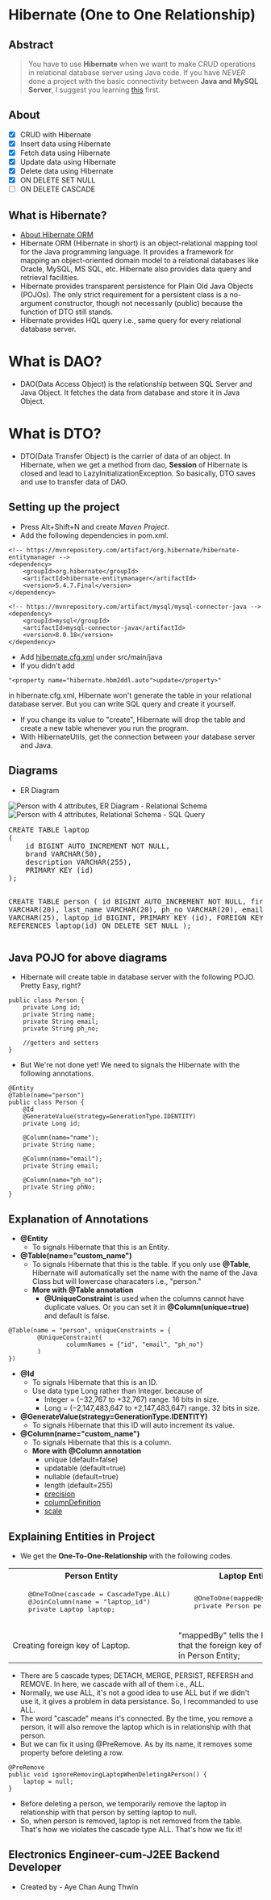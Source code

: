 # Hibernate (One to One Relationship)
## Abstract
> You have to use **Hibernate** when we want to make CRUD operations in relational database server using Java code.
> If you have _NEVER_ done a project with the basic connectivity between **Java and MySQL Server**, I suggest you learning [this](https://www.javatpoint.com/example-to-connect-to-the-mysql-database) first.

## About
- [X] CRUD with Hibernate
- [X] Insert data using Hibernate
- [X] Fetch data using Hibernate
- [X] Update data using Hibernate
- [X] Delete data using Hibernate
- [X] ON DELETE SET NULL
- [ ] ON DELETE CASCADE

## What is Hibernate?
- [About Hibernate ORM](https://hibernate.org/orm/)
- Hibernate ORM (Hibernate in short) is an object-relational mapping tool for the Java programming language. It provides a framework for mapping an object-oriented domain model to a relational databases like Oracle, MySQL, MS SQL, etc. Hibernate also provides data query and retrieval facilities.
- Hibernate provides transparent persistence for Plain Old Java Objects (POJOs). The only strict requirement for a persistent class is a no-argument constructor, though not necessarily (public) because the function of DTO still stands.
- Hibernate provides HQL query i.e., same query for every relational database server.

# What is DAO?
- DAO(Data Access Object) is the relationship between SQL Server and Java Object. It fetches the data from database and store it in Java Object.

# What is DTO?
- DTO(Data Transfer Object) is the carrier of data of an object. In Hibernate, when we get a method from dao, **Session** of Hibernate is closed and lead to LazyInitializationException. So basically, DTO saves and use to transfer data of DAO.

## Setting up the project
- Press Alt+Shift+N and create _Maven Project_.
- Add the following dependencies in pom.xml.
```
<!-- https://mvnrepository.com/artifact/org.hibernate/hibernate-entitymanager -->
<dependency>
    <groupId>org.hibernate</groupId>
    <artifactId>hibernate-entitymanager</artifactId>
    <version>5.4.7.Final</version>
</dependency>
	
<!-- https://mvnrepository.com/artifact/mysql/mysql-connector-java -->
<dependency>
    <groupId>mysql</groupId>
    <artifactId>mysql-connector-java</artifactId>
    <version>8.0.18</version>
</dependency>
```
- Add [hibernate.cfg.xml](https://docs.jboss.org/hibernate/orm/3.3/reference/en/html/session-configuration.html) under src/main/java
- If you didn't add
```
"<property name="hibernate.hbm2ddl.auto">update</property>"
```
in hibernate.cfg.xml, Hibernate won't generate the table in your relational database server. But you can write SQL query and create it yourself.
- If you change its value to "create", Hibernate will drop the table and create a new table whenever you run the program.
- With HibernateUtils, get the connection between your database server and Java.

## Diagrams
- ER Diagram
<img src="images/erd.png" alt="Person with 4 attributes, ER Diagram">
- Relational Schema
<img src="images/relational.png" alt="Person with 4 attributes, Relational Schema">
- SQL Query
<pre>
CREATE TABLE laptop
(
	id BIGINT AUTO_INCREMENT NOT NULL,
	brand VARCHAR(50),
	description VARCHAR(255),
	PRIMARY KEY (id)
);

CREATE TABLE person
(
	id BIGINT AUTO_INCREMENT NOT NULL,
	first_name VARCHAR(20),
	last_name VARCHAR(20),
	ph_no VARCHAR(20),
	email VARCHAR(25),
	laptop_id BIGINT,
	PRIMARY KEY (id),
	FOREIGN KEY (laptop_id) REFERENCES laptop(id) ON DELETE SET NULL
);
</pre>

## Java POJO for above diagrams
- Hibernate will create table in database server with the following POJO. Pretty Easy, right?
```
public class Person {
	private Long id;
	private String name;
	private String email;
	private String ph_no;
	
	//getters and setters
}
```
- But We're not done yet! We need to signals the Hibernate with the following annotations.
```
@Entity
@Table(name="person")
public class Person {
	@Id
	@GenerateValue(strategy=GenerationType.IDENTITY)
	private Long id;
	
	@Column(name="name");
	private String name;
	
	@Column(name="email");
	private String email;
	
	@Column(name="ph_no");
	private String phNo;
}
```

## Explanation of Annotations
- **@Entity**
  - To signals Hibernate that this is an Entity.
- **@Table(name="custom_name")**
  - To signals Hibernate that this is the table. If you only use **@Table**, Hibernate will automatically set the name with the name of the Java Class but will lowercase characaters i.e., "person."
  - **More with @Table annotation**
    - **@UniqueConstraint** is used when the columns cannot have duplicate values. Or you can set it in **@Column(unique=true)** and default is false.
```
@Table(name = "person", uniqueConstraints = {
		@UniqueConstraint(
				columnNames = {"id", "email", "ph_no"}
		)
})
```
- **@Id**
  - To signals Hibernate that this is an ID.
  - Use data type Long rather than Integer. because of
     - Integer = (−32,767 to +32,767) range. 16 bits in size.
     - Long = (−2,147,483,647 to +2,147,483,647) range. 32 bits in size.
- **@GenerateValue(strategy=GenerationType.IDENTITY)**
  - To signals Hibernate that this ID will auto increment its value.
- **@Column(name="custom_name")**
  - To signals Hibernate that this is a column.
  - **More with @Column annotation**
    - unique (default=false)
    - updatable (default=true)
    - nullable (default=true)
    - length (default=255)
    - [precision](https://stackoverflow.com/questions/4078559/how-to-specify-doubles-precision-on-hibernate)
    - [columnDefinition](https://stackoverflow.com/questions/16078681/what-properties-does-column-columndefinition-make-redundant)
    - [scale](https://stackoverflow.com/questions/4078559/how-to-specify-doubles-precision-on-hibernate)
    
## Explaining Entities in Project
- We get the **One-To-One-Relationship** with the following codes.
<table style="width:100%">
  <tr>
    <th>Person Entity</th>
    <th>Laptop Entity</th> 
  </tr>
  <tr>
    <td>
    <pre>
    @OneToOne(cascade = CascadeType.ALL)
    @JoinColumn(name = "laptop_id")
    private Laptop laptop;
    </pre>
    </td>
    <td>
    <pre>
    @OneToOne(mappedBy = "laptop")
    private Person person;
    </pre>
    </td>
  </tr>
  <tr>
    <td>
    Creating foreign key of Laptop.
    </td>
    <td>
    "mappedBy" tells the Hibernate that the foreign key of this table is in Person Entity;
    </td>
  </tr>
</table>

- There are 5 cascade types; DETACH, MERGE, PERSIST, REFERSH and REMOVE. In here, we cascade with all of them i.e., ALL.
- Normally, we use ALL, it's not a good idea to use ALL but if we didn't use it, it gives a problem in data persistance. So, I recommanded to use ALL.
- The word "cascade" means it's connected. By the time, you remove a person, it will also remove the laptop which is in relationship with that person.
- But we can fix it using @PreRemove. As by its name, it removes some property before deleting a row.
```
@PreRemove
public void ignoreRemovingLaptopWhenDeletingAPerson() {
	laptop = null;
}
```
- Before deleting a person, we temporarily remove the laptop in relationship with that person by setting laptop to null.
- So, when person is removed, laptop is not removed from the table. That's how we violates the cascade type ALL. That's how we fix it!

## Electronics Engineer-cum-J2EE Backend Developer ##
-  Created by - Aye Chan Aung Thwin
